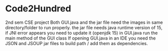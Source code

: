 # Code2Hundred
2nd sem CSE project
Both GUI.java and the jar file need the images in same directory/folder to run properly.
the jar file needs java runtime version of 15, if JNI error appears you need to update it (openjdk 15)
in GUI.java run the main method of the GUI class
If opening GUI.java in an IDE you need the JSON and JSOUP jar files to build path / add them as dependencies.
